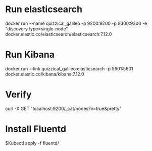 # Run elasticsearch
docker run --name quizzical_galileo -p 9200:9200 -p 9300:9300 -e "discovery.type=single-node" docker.elastic.co/elasticsearch/elasticsearch:7.12.0

# Run Kibana
docker run --link quizzical_galileo:elasticsearch -p 5601:5601 docker.elastic.co/kibana/kibana:7.12.0

# Verify
curl -X GET "localhost:9200/_cat/nodes?v=true&pretty"

# Install Fluentd

$Kubectl apply -f fluentd/
